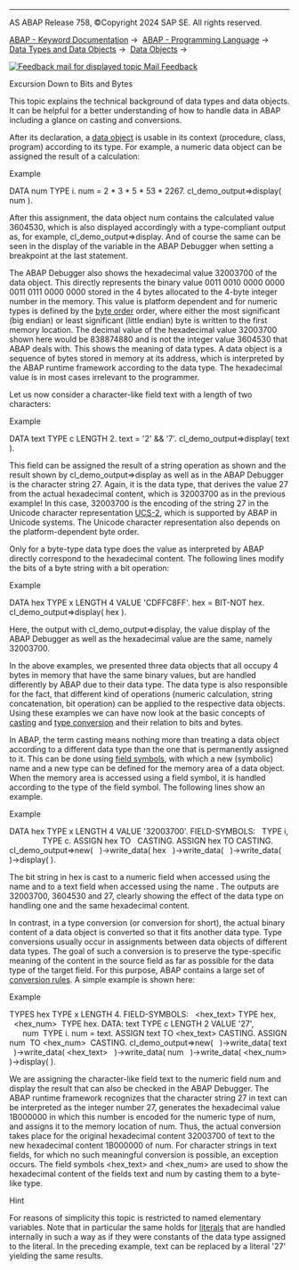   

* * *

AS ABAP Release 758, ©Copyright 2024 SAP SE. All rights reserved.

[ABAP - Keyword Documentation](https://help.sap.com/doc/abapdocu_latest_index_htm/latest/en-US/abenabap.htm) →  [ABAP - Programming Language](https://help.sap.com/doc/abapdocu_latest_index_htm/latest/en-US/abenabap_reference.htm) →  [Data Types and Data Objects](https://help.sap.com/doc/abapdocu_latest_index_htm/latest/en-US/abentypes_and_objects.htm) →  [Data Objects](https://help.sap.com/doc/abapdocu_latest_index_htm/latest/en-US/abendata_objects.htm) → 

 [![](Mail.gif?object=Mail.gif "Feedback mail for displayed topic") Mail Feedback](mailto:f1_help@sap.com?subject=Feedback%20on%20ABAP%20Documentation&body=Document:%20Excursion%20Down%20to%20Bits%20and%20Bytes%2C%20ABENDATA_BITS_AND_BYTES%2C%20758%0D%0A%0D%0AError:%0D%0A%0D%0A%0D%0A%0D%0ASuggestion%20for%20improvement:)

Excursion Down to Bits and Bytes

This topic explains the technical background of data types and data objects. It can be helpful for a better understanding of how to handle data in ABAP including a glance on casting and conversions.

After its declaration, a [data object](https://help.sap.com/doc/abapdocu_latest_index_htm/latest/en-US/abendata_object_glosry.htm "Glossary Entry") is usable in its context (procedure, class, program) according to its type. For example, a numeric data object can be assigned the result of a calculation:

Example

DATA num TYPE i.
num = 2 \* 3 \* 5 \* 53 \* 2267.
cl\_demo\_output=>display( num ).

After this assignment, the data object num contains the calculated value 3604530, which is also displayed accordingly with a type-compliant output as, for example, cl\_demo\_output=>display. And of course the same can be seen in the display of the variable in the ABAP Debugger when setting a breakpoint at the last statement.

The ABAP Debugger also shows the hexadecimal value 32003700 of the data object. This directly represents the binary value 0011 0010 0000 0000 0011 0111 0000 0000 stored in the 4 bytes allocated to the 4-byte integer number in the memory. This value is platform dependent and for numeric types is defined by the [byte order](https://help.sap.com/doc/abapdocu_latest_index_htm/latest/en-US/abenbyte_order_glosry.htm "Glossary Entry") order, where either the most significant (big endian) or least significant (little endian) byte is written to the first memory location. The decimal value of the hexadecimal value 32003700 shown here would be 838874880 and is not the integer value 3604530 that ABAP deals with. This shows the meaning of data types. A data object is a sequence of bytes stored in memory at its address, which is interpreted by the ABAP runtime framework according to the data type. The hexadecimal value is in most cases irrelevant to the programmer.

Let us now consider a character-like field text with a length of two characters:

Example

DATA text TYPE c LENGTH 2.
text = '2' && '7'.
cl\_demo\_output=>display( text ).

This field can be assigned the result of a string operation as shown and the result shown by cl\_demo\_output=>display as well as in the ABAP Debugger is the character string 27. Again, it is the data type, that derives the value 27 from the actual hexadecimal content, which is 32003700 as in the previous example! In this case, 32003700 is the encoding of the string 27 in the Unicode character representation [UCS-2](https://help.sap.com/doc/abapdocu_latest_index_htm/latest/en-US/abenucs2_glosry.htm "Glossary Entry"), which is supported by ABAP in Unicode systems. The Unicode character representation also depends on the platform-dependent byte order.

Only for a byte-type data type does the value as interpreted by ABAP directly correspond to the hexadecimal content. The following lines modify the bits of a byte string with a bit operation:

Example

DATA hex TYPE x LENGTH 4 VALUE 'CDFFC8FF'.
hex = BIT-NOT hex.
cl\_demo\_output=>display( hex ).

Here, the output with cl\_demo\_output=>display, the value display of the ABAP Debugger as well as the hexadecimal value are the same, namely 32003700.

In the above examples, we presented three data objects that all occupy 4 bytes in memory that have the same binary values, but are handled differently by ABAP due to their data type. The data type is also responsible for the fact, that different kind of operations (numeric calculation, string concatenation, bit operation) can be applied to the respective data objects. Using these examples we can have now look at the basic concepts of [casting](https://help.sap.com/doc/abapdocu_latest_index_htm/latest/en-US/abencast_casting_glosry.htm "Glossary Entry") and [type conversion](https://help.sap.com/doc/abapdocu_latest_index_htm/latest/en-US/abentype_conversion_glosry.htm "Glossary Entry") and their relation to bits and bytes.

In ABAP, the term casting means nothing more than treating a data object according to a different data type than the one that is permanently assigned to it. This can be done using [field symbols](https://help.sap.com/doc/abapdocu_latest_index_htm/latest/en-US/abenfield_symbol_glosry.htm "Glossary Entry"), with which a new (symbolic) name and a new type can be defined for the memory area of a data object. When the memory area is accessed using a field symbol, it is handled according to the type of the field symbol. The following lines show an example.

Example

DATA hex TYPE x LENGTH 4 VALUE '32003700'.
FIELD-SYMBOLS: <num>  TYPE i,
               <text> TYPE c.
ASSIGN hex TO <num>  CASTING.
ASSIGN hex TO <text> CASTING.
cl\_demo\_output=>new(
  )->write\_data( hex
  )->write\_data( <num>
  )->write\_data( <text> )->display( ).

The bit string in hex is cast to a numeric field when accessed using the name <num> and to a text field when accessed using the name <text>. The outputs are 32003700, 3604530 and 27, clearly showing the effect of the data type on handling one and the same hexadecimal content.

In contrast, in a type conversion (or conversion for short), the actual binary content of a data object is converted so that it fits another data type. Type conversions usually occur in assignments between data objects of different data types. The goal of such a conversion is to preserve the type-specific meaning of the content in the source field as far as possible for the data type of the target field. For this purpose, ABAP contains a large set of [conversion rules](https://help.sap.com/doc/abapdocu_latest_index_htm/latest/en-US/abenconversion_rules.htm). A simple example is shown here:

Example

TYPES hex TYPE x LENGTH 4.
FIELD-SYMBOLS:
  <hex\_text> TYPE hex,
  <hex\_num>  TYPE hex.
DATA: text TYPE c LENGTH 2 VALUE '27',
      num  TYPE i.
num = text.
ASSIGN text TO <hex\_text> CASTING.
ASSIGN num  TO <hex\_num>  CASTING.
cl\_demo\_output=>new(
  )->write\_data( text
  )->write\_data( <hex\_text>
  )->write\_data( num
  )->write\_data( <hex\_num> )->display( ).

We are assigning the character-like field text to the numeric field num and display the result that can also be checked in the ABAP Debugger. The ABAP runtime framework recognizes that the character string 27 in text can be interpreted as the integer number 27, generates the hexadecimal value 1B000000 in which this number is encoded for the numeric type of num, and assigns it to the memory location of num. Thus, the actual conversion takes place for the original hexadecimal content 32003700 of text to the new hexadecimal content 1B000000 of num. For character strings in text fields, for which no such meaningful conversion is possible, an exception occurs. The field symbols <hex\_text> and <hex\_num> are used to show the hexadecimal content of the fields text and num by casting them to a byte-like type.

Hint

For reasons of simplicity this topic is restricted to named elementary variables. Note that in particular the same holds for [literals](https://help.sap.com/doc/abapdocu_latest_index_htm/latest/en-US/abenabap_literal_glosry.htm "Glossary Entry") that are handled internally in such a way as if they were constants of the data type assigned to the literal. In the preceding example, text can be replaced by a literal '27' yielding the same results.